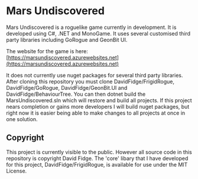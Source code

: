 # Mars Undiscovered

Mars Undiscovered is a roguelike game currently in development. It is developed using C#, .NET and MonoGame. It uses several customised third party libraries including GoRogue and GeonBit UI.

The website for the game is here: [https://marsundiscovered.azurewebsites.net](https://marsundiscovered.azurewebsites.net)

It does not currently use nuget packages for several third party libraries. After cloning this repository you must clone DavidFidge/FrigidRogue, DavidFidge/GoRogue, DavidFidge/GeonBit.UI and DavidFidge/BehaviourTree. You can then dotnet build the MarsUndiscovered.sln which will restore and build all projects. If this project nears completion or gains more developers I will build nuget packages, but right now it is easier being able to make changes to all projects at once in one solution.

## Copyright

This project is currently visible to the public. However all source code in this repository is copyright David Fidge. The 'core' libary that I have developed for this project, DavidFidge/FrigidRogue, is available for use under the MIT License.
